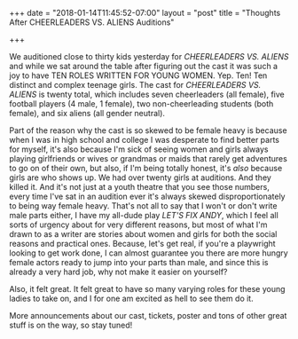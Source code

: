 +++
date = "2018-01-14T11:45:52-07:00"
layout = "post"
title = "Thoughts After CHEERLEADERS VS. ALIENS Auditions"

+++

We auditioned close to thirty kids yesterday for *CHEERLEADERS VS. ALIENS* and while we sat around the table after figuring out the cast it was such a joy to have TEN ROLES WRITTEN FOR YOUNG WOMEN. Yep. Ten! Ten distinct and complex teenage girls. The cast for *CHEERLEADERS VS. ALIENS* is twenty total, which includes seven cheerleaders (all female), five football players (4 male, 1 female), two non-cheerleading students (both female), and six aliens (all gender neutral). 

Part of the reason why the cast is so skewed to be female heavy is because when I was in high school and college I was desperate to find better parts for myself, it's also because I'm sick of seeing women and girls always playing girlfriends or wives or grandmas or maids that rarely get adventures to go on of their own, but also, if I'm being totally honest, it's *also* because girls are who shows up. We had over twenty girls at auditions. And they killed it. And it's not just at a youth theatre that you see those numbers, every time I've sat in an audition ever it's always skewed disproportionately to being way female heavy. That's not all to say that I won't or don't write male parts either, I have my all-dude play *LET'S FIX ANDY*, which I feel all sorts of urgency about for very different reasons, but most of what I'm drawn to as a writer are stories about women and girls for both the social reasons and practical ones. Because, let's get real, if you're a playwright looking to get work done, I can almost guarantee you there are more hungry female actors ready to jump into your parts than male, and since this is already a very hard job, why not make it easier on yourself? 

Also, it felt great. It felt great to have so many varying roles for these young ladies to take on, and I for one am excited as hell to see them do it.

More announcements about our cast, tickets, poster and tons of other great stuff is on the way, so stay tuned!                                                                                                                          